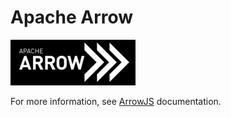 # Apache Arrow

![arrow-logo](../images/apache-arrow-small.png)

For more information, see [ArrowJS](/docs/arrowjs) documentation.
